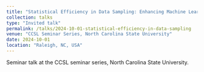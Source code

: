 ```yaml
---
title: "Statistical Efficiency in Data Sampling: Enhancing Machine Learning and Distributed Optimization Beyond the Markovian Regime"
collection: talks
type: "Invited talk"
permalink: /talks/2024-10-01-statistical-efficiency-in-data-sampling
venue: "CCSL Seminar Series, North Carolina State University"
date: 2024-10-01
location: "Raleigh, NC, USA"
---
```


Seminar talk at the CCSL seminar series, North Carolina State University.

